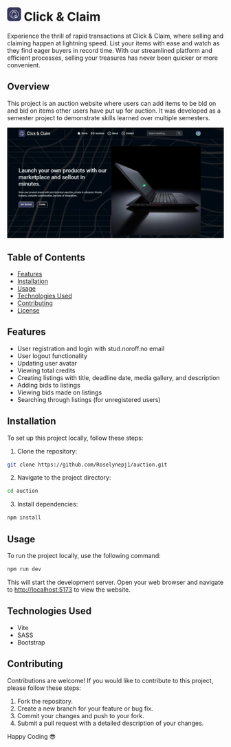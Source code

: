 <h1><img src="/src/assets/Logo.svg" alt="DevSync Logo" width="32" height="32"> Click & Claim</h1>

Experience the thrill of rapid transactions at Click & Claim, where
selling and claiming happen at lightning speed. List your items with
ease and watch as they find eager buyers in record time. With our
streamlined platform and efficient processes, selling your treasures
has never been quicker or more convenient.

## Overview

This project is an auction website where users can add items to be bid on and bid on items other users have put up for auction. It was developed as a semester project to demonstrate skills learned over multiple semesters.

![Homepage](/public/Homepage.png)

## Table of Contents

- [Features](#features)
- [Installation](#installation)
- [Usage](#usage)
- [Technologies Used](#technologies-used)
- [Contributing](#contributing)
- [License](#license)

## Features

- User registration and login with stud.noroff.no email
- User logout functionality
- Updating user avatar
- Viewing total credits
- Creating listings with title, deadline date, media gallery, and description
- Adding bids to listings
- Viewing bids made on listings
- Searching through listings (for unregistered users)

## Installation

To set up this project locally, follow these steps:

1. Clone the repository:

```bash
git clone https://github.com/Roselynepj1/auction.git
```

2. Navigate to the project directory:

```bash
cd auction
```

3. Install dependencies:

```bash
npm install
```

## Usage

To run the project locally, use the following command:

```bash
npm run dev
```

This will start the development server. Open your web browser and navigate to [http://localhost:5173](http://localhost:5173) to view the website.

## Technologies Used

- Vite
- SASS
- Bootstrap

## Contributing

Contributions are welcome! If you would like to contribute to this project, please follow these steps:

1. Fork the repository.
2. Create a new branch for your feature or bug fix.
3. Commit your changes and push to your fork.
4. Submit a pull request with a detailed description of your changes.

Happy Coding 😎
